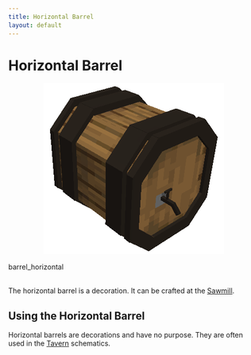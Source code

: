 ```yaml
---
title: Horizontal Barrel
layout: default
---
```

# Horizontal Barrel  

<div class="infobox box text-center">
    <p style="text-align:center;"><img src="../../assets/images/items/barrel_horizontal.png" alt="Horizontal Barrel"></p>
    <recipe>barrel_horizontal</recipe>
</div>
<br>

The horizontal barrel is a decoration. It can be crafted at the [Sawmill](../../source/buildings/sawmill).
<br>

## Using the Horizontal Barrel

Horizontal barrels are decorations and have no purpose. They are often used in the [Tavern](../../source/buildings/tavern) schematics.
